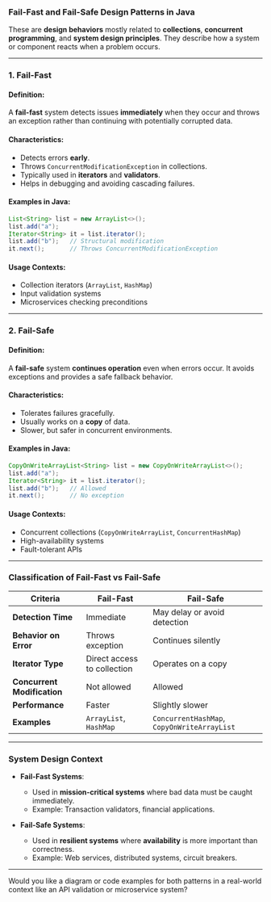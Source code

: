 ### **Fail-Fast and Fail-Safe Design Patterns in Java**

These are **design behaviors** mostly related to **collections**, **concurrent programming**, and **system design principles**. They describe how a system or component reacts when a problem occurs.

---

### **1. Fail-Fast**

#### **Definition:**
A **fail-fast** system detects issues **immediately** when they occur and throws an exception rather than continuing with potentially corrupted data.

#### **Characteristics:**
- Detects errors **early**.
- Throws `ConcurrentModificationException` in collections.
- Typically used in **iterators** and **validators**.
- Helps in debugging and avoiding cascading failures.

#### **Examples in Java:**
```java
List<String> list = new ArrayList<>();
list.add("a");
Iterator<String> it = list.iterator();
list.add("b");   // Structural modification
it.next();       // Throws ConcurrentModificationException
```

#### **Usage Contexts:**
- Collection iterators (`ArrayList`, `HashMap`)
- Input validation systems
- Microservices checking preconditions

---

### **2. Fail-Safe**

#### **Definition:**
A **fail-safe** system **continues operation** even when errors occur. It avoids exceptions and provides a safe fallback behavior.

#### **Characteristics:**
- Tolerates failures gracefully.
- Usually works on a **copy** of data.
- Slower, but safer in concurrent environments.

#### **Examples in Java:**
```java
CopyOnWriteArrayList<String> list = new CopyOnWriteArrayList<>();
list.add("a");
Iterator<String> it = list.iterator();
list.add("b");   // Allowed
it.next();       // No exception
```

#### **Usage Contexts:**
- Concurrent collections (`CopyOnWriteArrayList`, `ConcurrentHashMap`)
- High-availability systems
- Fault-tolerant APIs

---

### **Classification of Fail-Fast vs Fail-Safe**

| Criteria | Fail-Fast | Fail-Safe |
|---------|------------|-----------|
| **Detection Time** | Immediate | May delay or avoid detection |
| **Behavior on Error** | Throws exception | Continues silently |
| **Iterator Type** | Direct access to collection | Operates on a copy |
| **Concurrent Modification** | Not allowed | Allowed |
| **Performance** | Faster | Slightly slower |
| **Examples** | `ArrayList`, `HashMap` | `ConcurrentHashMap`, `CopyOnWriteArrayList` |

---

### **System Design Context**

- **Fail-Fast Systems**:
  - Used in **mission-critical systems** where bad data must be caught immediately.
  - Example: Transaction validators, financial applications.

- **Fail-Safe Systems**:
  - Used in **resilient systems** where **availability** is more important than correctness.
  - Example: Web services, distributed systems, circuit breakers.

---

Would you like a diagram or code examples for both patterns in a real-world context like an API validation or microservice system?